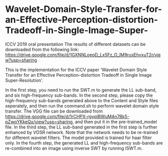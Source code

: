 # Wavelet-Domain-Style-Transfer-for-an-Effective-Perception-distortion-Tradeoff-in-Single-Image-Super-
ICCV 2019 oral presentation
The results of different datasets can be downloaded from the following link: https://drive.google.com/file/d/1GXNNLoepD_Lx5Fz_O_lM9rusEhvxuT2r/view?usp=sharing

This is the implementation for the ICCV paper 'Wavelet Domain Style Transfer for an Effective Perception-distortion Tradeoff in Single Image Super-Resolution'. 

In the first step, you need to run the SWT.m to generate the LL sub-band, and six high-frequency sub-bands.
In the second step, please copy the high-frequency sub-bands generated above to the Content and Style files seperately, and then run the command.sh to perform wavelet domain style transfer. The VGG file can be downloaded from https://drive.google.com/file/d/1rCHPX-rgyplBWuM4n7Bk5-pZwqYKkeQx/view?usp=sharing, and then put it in the pre-trained_model file.
In the third step, the LL sub-band generated in the first step is further enhanced by VDSR network. Note that the network needs to be re-trained for different wavelet filters. The model provided is trained for haar filter only. 
In the fourth step, the generated LL and high-frequency sub-bands are re-combined into an image using inverse SWT by running ISWT.m.
